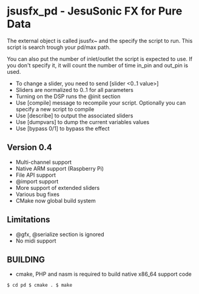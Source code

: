 jsusfx_pd - JesuSonic FX for Pure Data
======================================
The external object is called jsusfx~ and the specify the 
script to run. This script is search trough your pd/max path.

You can also put the number of inlet/outlet the script is expected
to use. If you don't specify it, it will count the number of time
in_pin and out_pin is used.

* To change a slider, you need to send [slider <num> <0..1 value>]
* Sliders are normalized to 0..1 for all parameters
* Turning on the DSP runs the @init section
* Use [compile] message to recompile your script. Optionally you can specify a new script to compile
* Use [describe] to output the associated sliders
* Use [dumpvars] to dump the current variables values
* Use [bypass 0/1] to bypass the effect

Version 0.4
-----------
* Multi-channel support
* Native ARM support (Raspberry Pi) 
* File API support
* @import support
* More support of extended sliders
* Various bug fixes
* CMake now global build system

Limitations
-----------
* @gfx, @serialize section is ignored
* No midi support

BUILDING
--------
* cmake, PHP and nasm is required to build native x86_64 support code

`$ cd pd
 $ cmake .
 $ make
`
